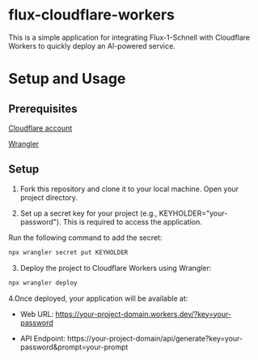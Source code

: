 # flux-cloudflare-workers

This is a simple application for integrating Flux-1-Schnell with Cloudflare Workers to quickly deploy an AI-powered service.

# Setup and Usage

## Prerequisites

[Cloudflare account](https://dash.cloudflare.com/)

[Wrangler](https://developers.cloudflare.com/workers/wrangler/install-and-update/)

## Setup

1. Fork this repository and clone it to your local machine. Open your project directory.

2. Set up a secret key for your project (e.g., KEYHOLDER="your-password"). This is required to access the application.

Run the following command to add the secret:

```bash
npx wrangler secret put KEYHOLDER
```

3. Deploy the project to Cloudflare Workers using Wrangler:

```bash
npx wrangler deploy
```

4.Once deployed, your application will be available at:

- Web URL: https://your-project-domain.workers.dev/?key=your-password

- API Endpoint: https://your-project-domain/api/generate?key=your-password&prompt=your-prompt
